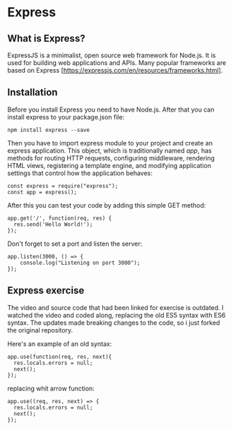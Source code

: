 # Express

## What is Express?

ExpressJS is a minimalist, open source web framework for Node.js. It is used for building web applications and APIs. Many popular frameworks are based on Express [https://expressjs.com/en/resources/frameworks.html].

## Installation

Before you install Express you need to have Node.js. After that you can install express to your package.json file:
```
npm install express --save
```
Then you have to import express module to your project and create an express application. This object, which is traditionally named *app*, has methods for routing HTTP requests, configuring middleware, rendering HTML views, registering a template engine, and modifying application settings that control how the application behaves:
```
const express = require("express");
const app = express();
```
After this you can test your code by adding this simple GET method:
```
app.get('/', function(req, res) {
  res.send('Hello World!');
});
```
Don't forget to set a port and listen the server: 
```
app.listen(3000, () => {
    console.log("Listening on port 3000");
});
```

## Express exercise
The video and source code that had been linked for exercise is outdated. I watched the video and coded along, replacing the old ES5 syntax with ES6 syntax. The updates made breaking changes to the code, so i just forked the original repository.

Here's an example of an old syntax:
```
app.use(function(req, res, next){
  res.locals.errors = null;
  next();
});
```
replacing whit arrow function:
```
app.use((req, res, next) => {
  res.locals.errors = null;
  next();
});
```

